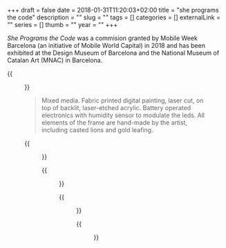 +++ 
draft = false
date = 2018-01-31T11:20:03+02:00
title = "she programs the code"
description = ""
slug = "" 
tags = []
categories = []
externalLink = ""
series = []
thumb = ""
year = ""
+++

_She Programs the Code_ was a commision granted by Mobile Week Barcelona (an initiative of Mobile World Capital) in 2018 and has been exhibited at the Design Museum of Barcelona and the National Museum of Catalan Art (MNAC) in Barcelona.

{{<figure src="/images/she-programs-the-code/sptc_7.jpg" caption="She Programs the Code." width="100%">}}

> Mixed media. Fabric printed digital painting, laser cut, on top of backlit, laser-etched acrylic. Battery operated electronics with humidity sensor to modulate the leds. All elements of the frame are hand-made by the artist, including casted lions and gold leafing. 

{{<figure src="/images/she-programs-the-code/sptc_1.jpg" caption="She Programs the Code. Detail" width="100%">}}

{{<figure src="/images/she-programs-the-code/sptc_3.jpg" caption="She Programs the Code. Detail" width="100%">}}

{{<figure src="/images/she-programs-the-code/sptc_5.jpg" caption="She Programs the Code. Detail" width="100%">}}

{{<figure src="/images/she-programs-the-code/sptc_6.jpg" caption="She Programs the Code. Mobile Week Exhibition opening at the Design Museum (DHUB) Barcelona, Spain" width="100%">}}
